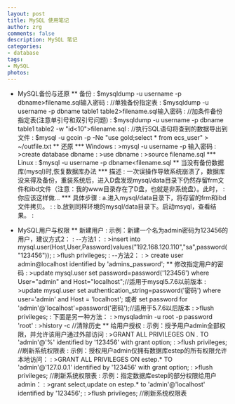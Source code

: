 ```yaml
---
layout: post
title: MySQL 使用笔记
author: zrg
comments: false
description: MySQL 笔记
categories:
- database
tags:
- MySQL
photos:
---
```


* MySQL备份与还原
** 备份
: $mysqldump -u username -p dbname>filename.sql输入密码
: //单独备份指定表
: $mysqldump -u username -p dbname table1 table2>filename.sql输入密码
: //加条件备份指定表(注意单引号和双引号问题)
: $mysqldump -u username -p dbname table1 table2 -w "id<10">filename.sql
: //执行SQL语句将查到的数据导出到文件
: $mysql -u gcoin -p -Ne "use gold;select * from ecs_user" > ~/outfile.txt
** 还原
*** Windows
: >mysql -u username -p 输入密码
: >create database dbname
: >use dbname
: >source filename.sql
*** Linux
: $mysql -u username -p dbname<filename.sql
** 当没有备份数据库(mysql)时,恢复数据库办法
*** 描述
: 一次误操作导致系统崩溃了，数据库没来得及备份，重装系统后，进入D盘发现mysql/data目录下仍然存留frm文件和ibd文件（注意：我的www目录存在了D盘，也就是非系统盘）。此时，
: 你应该这样做...
*** 具体步骤
: a.进入mysql/data目录下，将存留的frm和ibd文件拷贝。
: 
: b.放到同样环境的mysql/data目录下。启动msyql，查看结果。
: 

* MySQL用户与权限
** 新建用户
: 示例：新建一个名为admin密码为123456的用户，建议方式2： 
: --方法1： 
: >insert into mysql.user(Host,User,Password)values("192.168.120.110","sa",password("123456")); 
: >flush privileges; 
: --方法2： 
: > create user admin@localhost identified by 'admins_password'; 
** 修改指定用户的密码 
: >update mysql.user set password=password('123456') where User="admin" and Host="localhost";//适用于mysql5.7.6以前版本 
: >update mysql.user set authentication_string=password('密码') where user='admin' and Host = 'localhost'; 或者 set password for 'admin'@'localhost'=password('密码');//适用于5.7.6以后版本 
: >flush privileges; 
: 下面是另一种方法： 
: >mysqladmin -u root -p password 'root' 
: >history -c //清除历史 
** 给用户授权
: 示例：授予用户admin全部权限，并允许该用户通过外部访问 
: >GRANT ALL PRIVILEGES ON *.* TO 'admin'@'%' identified by '123456' with grant option; 
: >flush privileges;  //刷新系统权限表 
: 示例：授权用户admin仅拥有数据库estep的所有权限允许本地访问： 
: >GRANT ALL PRIVILEGES ON estep.* TO 'admin'@'127.0.0.1' identified by '123456' with grant option; 
: >flush privileges;  //刷新系统权限表 
: 示例：指定数据库estep的部分权限给用户admin： 
: >grant select,update on estep.* to 'admin'@'localhost' identified by '123456'; 
: >flush privileges;  //刷新系统权限表 
